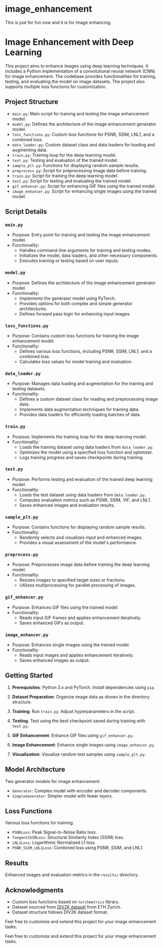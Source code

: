 # image_enhancement
This is just for fun now and it is for image enhancing.

# Image Enhancement with Deep Learning

This project aims to enhance images using deep learning techniques. It includes a Python implementation of a convolutional neural network (CNN) for image enhancement. The codebase provides functionalities for training, testing, and evaluating the model on image datasets. The project also supports multiple loss functions for customization.

## Project Structure

- `main.py`: Main script for training and testing the image enhancement model.
- `model.py`: Defines the architecture of the image enhancement generator model.
- `loss_functions.py`: Custom loss functions for PSNR, SSIM, LNL1, and a combined loss.
- `data_loader.py`: Custom dataset class and data loaders for loading and augmenting data.
- `train.py`: Training loop for the deep learning model.
- `test.py`: Testing and evaluation of the trained model.
- `sample_plt.py`: Functions for displaying random sample results.
- `preprocess.py`: Script for preprocessing image data before training.
- `train.py`: Script for training the deep learning model.
- `test.py`: Script for testing and evaluating the trained model.
- `gif_enhancer.py`: Script for enhancing GIF files using the trained model.
- `image_enhancer.py`: Script for enhancing single images using the trained model.

## Script Details

### `main.py`

- Purpose: Entry point for training and testing the image enhancement model.
- Functionality:
  - Handles command-line arguments for training and testing modes.
  - Initializes the model, data loaders, and other necessary components.
  - Executes training or testing based on user inputs.

### `model.py`

- Purpose: Defines the architecture of the image enhancement generator model.
- Functionality:
  - Implements the generator model using PyTorch.
  - Provides options for both complex and simple generator architectures.
  - Defines forward pass logic for enhancing input images.

### `loss_functions.py`

- Purpose: Contains custom loss functions for training the image enhancement model.
- Functionality:
  - Defines various loss functions, including PSNR, SSIM, LNL1, and a combined loss.
  - Calculates loss values for model training and evaluation.

### `data_loader.py`

- Purpose: Manages data loading and augmentation for the training and testing datasets.
- Functionality:
  - Defines a custom dataset class for reading and preprocessing image data.
  - Implements data augmentation techniques for training data.
  - Provides data loaders for efficiently loading batches of data.

### `train.py`

- Purpose: Implements the training loop for the deep learning model.
- Functionality:
  - Loads the training dataset using data loaders from `data_loader.py`.
  - Optimizes the model using a specified loss function and optimizer.
  - Logs training progress and saves checkpoints during training.

### `test.py`

- Purpose: Performs testing and evaluation of the trained deep learning model.
- Functionality:
  - Loads the test dataset using data loaders from `data_loader.py`.
  - Computes evaluation metrics such as PSNR, SSIM, VIF, and LNL1.
  - Saves enhanced images and evaluation results.

### `sample_plt.py`

- Purpose: Contains functions for displaying random sample results.
- Functionality:
  - Randomly selects and visualizes input and enhanced images.
  - Provides a visual assessment of the model's performance.

### `preprocess.py`

- Purpose: Preprocesses image data before training the deep learning model.
- Functionality:
  - Resizes images to specified target sizes or fractions.
  - Utilizes multiprocessing for parallel processing of images.

### `gif_enhancer.py`

- Purpose: Enhances GIF files using the trained model.
- Functionality:
  - Reads input GIF frames and applies enhancement iteratively.
  - Saves enhanced GIFs as output.

### `image_enhancer.py`

- Purpose: Enhances single images using the trained model.
- Functionality:
  - Reads input images and applies enhancement iteratively.
  - Saves enhanced images as output.

## Getting Started

1. **Prerequisites**: Python 3.x and PyTorch. Install dependencies using `pip`.

2. **Dataset Preparation**: Organize image data as shown in the directory structure.

3. **Training**: Run `train.py`. Adjust hyperparameters in the script.

4. **Testing**: Test using the best checkpoint saved during training with `test.py`.

5. **GIF Enhancement**: Enhance GIF files using `gif_enhancer.py`.

6. **Image Enhancement**: Enhance single images using `image_enhancer.py`.

7. **Visualization**: Visualize random test samples using `sample_plt.py`.

## Model Architecture

Two generator models for image enhancement:
- `Generator`: Complex model with encoder and decoder components.
- `SimpleGenerator`: Simpler model with fewer layers.

## Loss Functions

Various loss functions for training:
- `PSNRLoss`: Peak Signal-to-Noise Ratio loss.
- `TangentSSIMLoss`: Structural Similarity Index (SSIM) loss.
- `LNL1Loss`: Logarithmic Normalized L1 loss.
- `PSNR_SSIM_LNL1Loss`: Combined loss using PSNR, SSIM, and LNL1.

## Results

Enhanced images and evaluation metrics in the `results/` directory.

## Acknowledgments

- Custom loss functions based on `torchmetrics` library.
- Dataset sourced from [DIV2K dataset](https://data.vision.ee.ethz.ch/cvl/DIV2K/) from ETH Zurich.
- Dataset structure follows DIV2K dataset format.

Feel free to customize and extend this project for your image enhancement tasks.

Feel free to customize and extend this project for your image enhancement tasks.

